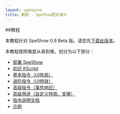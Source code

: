 ```yaml
---
layout: spengine
title: 教程 - SpeShow图文演示 
---
```


##教程

本教程针对 SpeShow 0.9 Beta 版。请您先[下载此版本](download.html#speshow_v_0.9)。

本教程按照难度从易到难，划分为以下部分：

 - [部署 SpeShow](tutorial_deploy.html)
 - [初识 KScript](tutorial_kscript.html)
 - [基本指令（UI布局）](tutorial_standard.html)
 - [进阶指令（UI特效）](tutorial_advanced.html)
 - [高级指令（事件响应）](tutorial_senior.html)
 - [高级用途（自定义特效、变换）](tutorial_professional.html)
 - [指令说明文档](tutorial_commands.html)
 - [示例](tutorial_sample.html)
